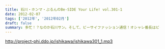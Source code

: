 ```yaml
---
title: 石川・ホンマ・ぶるんのBe-SIDE Your Life! vol.301-1
date: 2012-02-07
tags: ['2012年', '2012年02月']
draft: false
summary: 多忙！？なのか石川サン。そして、ビーサイファッション通信！オシャレ番長はビーサイ的には誰なのか！？！？！？NAMAE
---
```


http://project-phi.ddo.jp/ishikawa/ishikawa301_1.mp3
